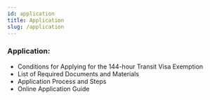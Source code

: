 ```yaml
---
id: application
title: Application
slug: /application
---
```



### Application:

- Conditions for Applying for the 144-hour Transit Visa Exemption
- List of Required Documents and Materials
- Application Process and Steps
- Online Application Guide


